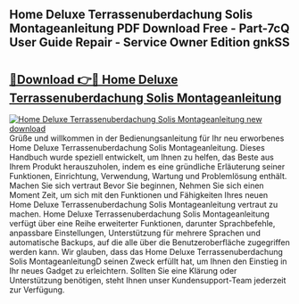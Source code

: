 ## Home Deluxe Terrassenuberdachung Solis Montageanleitung PDF Download Free - Part-7cQ User Guide Repair - Service Owner Edition gnkSS

# <h2><a href="http://df7dw46.blite.top/?on=Home+Deluxe+Terrassenuberdachung+Solis+Montageanleitung">🔗Download 👉🔴 Home Deluxe Terrassenuberdachung Solis Montageanleitung</a></h2>

[![Home Deluxe Terrassenuberdachung Solis Montageanleitung new download](https://i.imgur.com/lujVjoI.png)](http://df7dw46.blite.top/?on=Home+Deluxe+Terrassenuberdachung+Solis+Montageanleitung)
Grüße und willkommen in der Bedienungsanleitung für Ihr neu erworbenes Home Deluxe Terrassenuberdachung Solis Montageanleitung. Dieses Handbuch wurde speziell entwickelt, um Ihnen zu helfen, das Beste aus Ihrem Produkt herauszuholen, indem es eine gründliche Erläuterung seiner Funktionen, Einrichtung, Verwendung, Wartung und Problemlösung enthält. Machen Sie sich vertraut Bevor Sie beginnen, Nehmen Sie sich einen Moment Zeit, um sich mit den Funktionen und Fähigkeiten Ihres neuen Home Deluxe Terrassenuberdachung Solis Montageanleitung vertraut zu machen. Home Deluxe Terrassenuberdachung Solis Montageanleitung verfügt über eine Reihe erweiterter Funktionen, darunter Sprachbefehle, anpassbare Einstellungen, Unterstützung für mehrere Sprachen und automatische Backups, auf die alle über die Benutzeroberfläche zugegriffen werden kann. Wir glauben, dass das Home Deluxe Terrassenuberdachung Solis MontageanleitungD seinen Zweck erfüllt hat, um Ihnen den Einstieg in Ihr neues Gadget zu erleichtern. Sollten Sie eine Klärung oder Unterstützung benötigen, steht Ihnen unser Kundensupport-Team jederzeit zur Verfügung.
